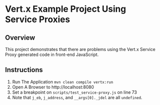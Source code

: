# Vert.x Example Project Using Service Proxies

## Overview
This project demonstrates that there are problems using the Vert.x
Service Proxy generated code in front-end JavaScript.

## Instructions

1. Run The Application `mvn clean compile vertx:run`
1. Open A Browser to http://localhost:8080
1. Set a breakpoint on `scripts/test_service-proxy.js` on line 73
1. Note that `j_eb`, `j_address`, and `__args[0]._jdel` are all `undefined`.
